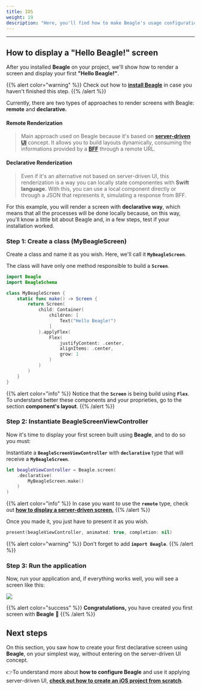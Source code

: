 ```yaml
---
title: IOS
weight: 19
description: "Here, you'll find how to make Beagle's usage configuration for iOS projects."
---
```


---

## How to display a "Hello Beagle!" screen

After you installed **Beagle** on your project, we'll show how to render a screen and display your first **"Hello Beagle!"**.

{{% alert color="warning" %}}
Check out how to [**install Beagle**](/get-started/installing-beagle/ios) in case you haven't finished this step.
{{% /alert %}}

Currently, there are two types of approaches to render screens with Beagle: **remote** and **declarative.**

#### Remote Renderization

> Main approach used on Beagle because it's based on [**server-driven UI**](/key-concepts#server-driven-ui) concept. It allows you to build layouts dynamically, consuming the informations provided by a [**BFF**](/key-concepts#backend-for-frontend) through a remote URL.

#### Declarative Renderization

> Even if it's an alternative not based on server-driven UI, this renderization is a way you can locally state componentes with **Swift language.** With this, you can use a local component directly or through a JSON that represents it, simulating a response from BFF.

For this example, you will render a screen with **declarative way**, which means that all the processes will be done locally because, on this way, you'll know a little bit about Beagle and, in a few steps, test if your installation worked.

### Step 1: Create a class \(**MyBeagleScreen**\)

Create a class and name it as you wish. Here, we'll call it **`MyBeagleScreen`**.

The class will have only one method responsible to build a **`Screen`**.

```swift
import Beagle
import BeagleSchema

class MyBeagleScreen {
    static func make() -> Screen {
        return Screen(
            child: Container(
                children: [
                    Text("Hello Beagle!")
                ]
            ).applyFlex(
                Flex(
                    justifyContent: .center,
                    alignItems: .center,
                    grow: 1
                )
            )
        )
    }
}
```

{{% alert color="info" %}}
Notice that the **`Screen`** is being build using **`Flex`**. To understand better these components and your proprieties, go to the section **component's layout**.
{{% /alert %}}

### Step 2: Instantiate **BeagleScreenViewController**

Now it's time to display your first screen built using **Beagle**, and to do so you must:

Instantiate a **`BeagleScreenViewController`** with **`declarative`** type that will receive a **`MyBeagleScreen`**.

```swift
let beagleViewController = Beagle.screen(
    .declarative(
        MyBeagleScreen.make()
    )
)
```

{{% alert color="info" %}}
In case you want to use the **`remote`** type, check out [**how to display a server-driven screen.**](#how-to-display-a-hello-beagle-screen)
{{% /alert %}}

Once you made it, you just have to present it as you wish.

```swift
present(beagleViewController, animated: true, completion: nil)
```

{{% alert color="warning" %}}
Don't forget to add **`import Beagle`**.
{{% /alert %}}

### Step 3: Run the application

Now, run your application and, if everything works well, you will see a screen like this:

![](/captura_de_tela_2020-04-07_a-s_17-removebg-preview-2-.png)

{{% alert color="success" %}}
**Congratulations,** you have created you first screen with **Beagle** 🎉
{{% /alert %}}

## Next steps

On this section, you saw how to create your first declarative screen using **Beagle**, on your simplest way, without entering on the server-driven UI concept.

👉To understand more about **how to configure Beagle** and use it applying server-driven UI, [**check out how to create an iOS project from scratch**](/get-started/creating-a-project-from-scratch/case-ios).
